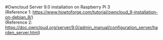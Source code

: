 #Owncloud Server 9.0 installation on Raspberry Pi 3 <br>
(Reference 1: https://www.howtoforge.com/tutorial/owncloud_9-installation-on-debian_8/)<br>
(Reference 2: https://doc.owncloud.org/server/9.0/admin_manual/configuration_server/harden_server.html)<br>
